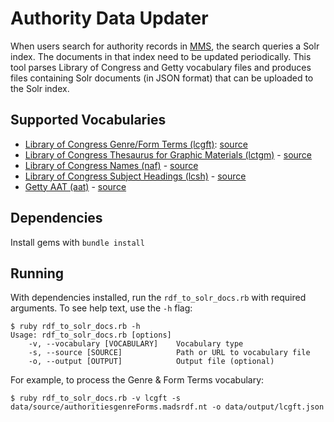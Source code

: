 # Authority Data Updater

When users search for authority records in [MMS](https://github.com/nypl/mms), the
search queries a Solr index. The documents in that index need to be updated periodically. This tool parses Library of Congress and Getty vocabulary files and produces files containing Solr documents (in JSON format) that can be uploaded to the Solr index.

## Supported Vocabularies

- [Library of Congress Genre/Form Terms (lcgft)](https://id.loc.gov/authorities/genreForms.html): [source](https://lds-downloads.s3.amazonaws.com/authoritiesgenreForms.nt.madsrdf.zip)
- [Library of Congress Thesaurus for Graphic Materials (lctgm)](https://id.loc.gov/vocabulary/graphicMaterials.html) - [source](https://lds-downloads.s3.amazonaws.com/vocabularygraphicMaterials.nt.both.zip)
- [Library of Congress Names (naf)](https://id.loc.gov/authorities/names.html) - [source](https://lds-downloads.s3.amazonaws.com/lcnaf.madsrdf.nt.zip)
- [Library of Congress Subject Headings (lcsh)](https://id.loc.gov/authorities/subjects.html) - [source](https://lds-downloads.s3.amazonaws.com/lcsh.madsrdf.nt.zip)
- [Getty AAT (aat)](http://vocab.getty.edu/) - [source](http://vocab.getty.edu/dataset/aat/full.zip)

## Dependencies

Install gems with `bundle install`

## Running

With dependencies installed, run the `rdf_to_solr_docs.rb` with required arguments. To see help text, use the `-h` flag:

```console
$ ruby rdf_to_solr_docs.rb -h
Usage: rdf_to_solr_docs.rb [options]
    -v, --vocabulary [VOCABULARY]    Vocabulary type
    -s, --source [SOURCE]            Path or URL to vocabulary file
    -o, --output [OUTPUT]            Output file (optional)
```

For example, to process the Genre & Form Terms vocabulary:

```console
$ ruby rdf_to_solr_docs.rb -v lcgft -s data/source/authoritiesgenreForms.madsrdf.nt -o data/output/lcgft.json
```
